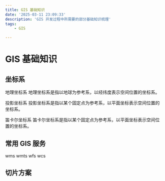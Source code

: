 ```yaml
---
title: GIS 基础知识
date: '2025-03-11 23:09:33'
description: 'GIS 开发过程中所需要的部分基础知识梳理'
tags:
    - GIS

---
```


# GIS 基础知识

## 坐标系

地理坐标系
地理坐标系是指以地球为参考系，以经纬度表示空间位置的坐标系。

投影坐标系
投影坐标系是指以某个固定点为参考系，以平面坐标表示空间位置的坐标系。

笛卡尔坐标系
笛卡尔坐标系是指以某个固定点为参考系，以平面坐标表示空间位置的坐标系。



## 常用 GIS 服务

wms
wmts
wfs
wcs

## 切片方案

